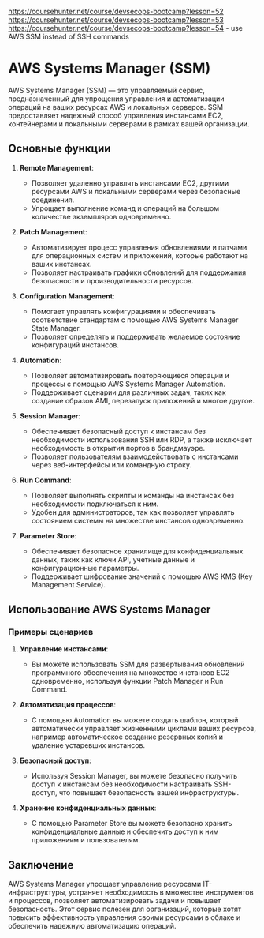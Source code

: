 https://coursehunter.net/course/devsecops-bootcamp?lesson=52
https://coursehunter.net/course/devsecops-bootcamp?lesson=53
https://coursehunter.net/course/devsecops-bootcamp?lesson=54 - use AWS SSM instead of SSH commands
# AWS Systems Manager (SSM)

AWS Systems Manager (SSM) — это управляемый сервис, предназначенный для упрощения управления и автоматизации операций на ваших ресурсах AWS и локальных серверов. SSM предоставляет надежный способ управления инстансами EC2, контейнерами и локальными серверами в рамках вашей организации.

## Основные функции

1. **Remote Management**:
   - Позволяет удаленно управлять инстансами EC2, другими ресурсами AWS и локальными серверами через безопасные соединения.
   - Упрощает выполнение команд и операций на большом количестве экземпляров одновременно.

2. **Patch Management**:
   - Автоматизирует процесс управления обновлениями и патчами для операционных систем и приложений, которые работают на ваших инстансах.
   - Позволяет настраивать графики обновлений для поддержания безопасности и производительности ресурсов.

3. **Configuration Management**:
   - Помогает управлять конфигурациями и обеспечивать соответствие стандартам с помощью AWS Systems Manager State Manager.
   - Позволяет определять и поддерживать желаемое состояние конфигураций инстансов.

4. **Automation**:
   - Позволяет автоматизировать повторяющиеся операции и процессы с помощью AWS Systems Manager Automation.
   - Поддерживает сценарии для различных задач, таких как создание образов AMI, перезапуск приложений и многое другое.

5. **Session Manager**:
   - Обеспечивает безопасный доступ к инстансам без необходимости использования SSH или RDP, а также исключает необходимость в открытия портов в брандмауэре.
   - Позволяет пользователям взаимодействовать с инстансами через веб-интерфейсы или командную строку.

6. **Run Command**:
   - Позволяет выполнять скрипты и команды на инстансах без необходимости подключаться к ним.
   - Удобен для администраторов, так как позволяет управлять состоянием системы на множестве инстансов одновременно.

7. **Parameter Store**:
   - Обеспечивает безопасное хранилище для конфиденциальных данных, таких как ключи API, учетные данные и конфигурационные параметры.
   - Поддерживает шифрование значений с помощью AWS KMS (Key Management Service).

## Использование AWS Systems Manager

### Примеры сценариев

1. **Управление инстансами**: 
   - Вы можете использовать SSM для развертывания обновлений программного обеспечения на множестве инстансов EC2 одновременно, используя функции Patch Manager и Run Command.

2. **Автоматизация процессов**:
   - С помощью Automation вы можете создать шаблон, который автоматически управляет жизненными циклами ваших ресурсов, например автоматическое создание резервных копий и удаление устаревших инстансов.

3. **Безопасный доступ**:
   - Используя Session Manager, вы можете безопасно получить доступ к инстансам без необходимости настраивать SSH-доступ, что повышает безопасность вашей инфраструктуры.

4. **Хранение конфиденциальных данных**:
   - С помощью Parameter Store вы можете безопасно хранить конфиденциальные данные и обеспечить доступ к ним приложениям и пользователям.

## Заключение

AWS Systems Manager упрощает управление ресурсами IT-инфраструктуры, устраняет необходимость в множестве инструментов и процессов, позволяет автоматизировать задачи и повышает безопасность. Этот сервис полезен для организаций, которые хотят повысить эффективность управления своими ресурсами в облаке и обеспечить надежную автоматизацию операций.
